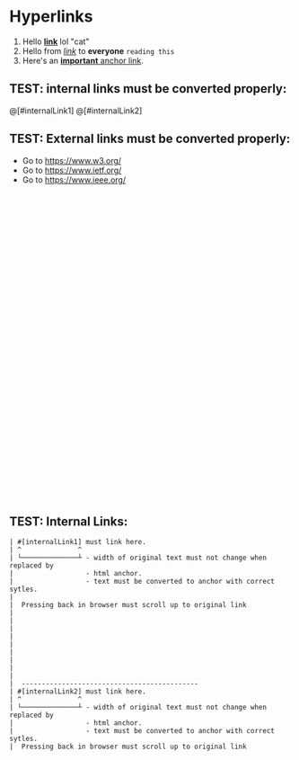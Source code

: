 # Hyperlinks

1. Hello [**link**](https://rsms.me/) lol "cat"
2. Hello from *[link](https://rsms.me/)* to __everyone__ `reading this`
3.  Here's an [**important** anchor link](#example).

## TEST: internal links must be converted properly:
 @[#internalLink1] @[#internalLink2]

## TEST: External links must be converted properly:
*  Go to <https://www.w3.org/>
*  Go to <https://www.ietf.org/>
*  Go to <https://www.ieee.org/>

<br/><br/><br/><br/><br/><br/><br/><br/><br/><br/><br/><br/><br/><br/><br/><br/>
<br/><br/><br/><br/><br/><br/><br/><br/><br/><br/><br/><br/><br/><br/><br/><br/>
## TEST: Internal Links:

 ```
 | #[internalLink1] must link here.
 | ^              ^
 | └──────────────┴ - width of original text must not change when replaced by
 |                  - html anchor.
 |                  - text must be converted to anchor with correct sytles.
 |
 |  Pressing back in browser must scroll up to original link
 |
 |
 |
 |
 |
 |
 |
 |
 |
 |  --------------------------------------------
 | #[internalLink2] must link here.
 | ^              ^
 | └──────────────┴ - width of original text must not change when replaced by
 |                  - html anchor.
 |                  - text must be converted to anchor with correct sytles.
 |  Pressing back in browser must scroll up to original link
```




